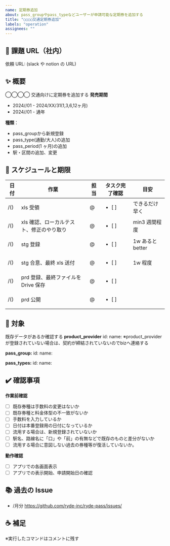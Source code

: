 ```yaml
---
name: 定期券追加
about: pass_groupやpass_typeなどユーザーが申請可能な定期券を追加する
title: "◯◯◯◯交通定期券追加"
labels: "operation"
assignees: ""
---
```


## 🥇 課題 URL（社内）

依頼 URL: (slack や notion の URL)

## ✨ 概要

◯◯◯◯ 交通向けに定期券を追加する
**発売期間**
- 2024//01 - 2024/XX/31(1,3,6,12ヶ月)
- 2024//01 - 通年

**種類**：
- pass_groupから新規登録
- pass_type(通勤/大人)の追加
- pass_period(1 ヶ月)の追加
- 駅・区間の追加、変更

## 📅 スケジュールと期限

| 日付 | 作業                                     | 担当 | タスク完了確認    | 目安             |
| ---- | ---------------------------------------- | ---- | ----------------- | ---------------- |
| /()  | xls 受領                                 | @    | <ul><li>[ ] </ul> | できるだけ早く   |
| /()  | xls 確認、ローカルテスト、修正のやり取り | @    | <ul><li>[ ] </ul> | min3 週間程度    |
| /()  | stg 登録                                 | @    | <ul><li>[ ] </ul> | 1w あると better |
| /()  | stg 合意、最終 xls 送付                  | @    | <ul><li>[ ] </ul> | 1w 程度          |
| /()  | prd 登録、最終ファイルを Drive 保存      | @    | <ul><li>[ ] </ul> |
| /()  | prd 公開                                 | @    | <ul><li>[ ] </ul> |

## 🚀 対象

既存データがあるか確認する
**product_provider**
id:
name:
※product_providerが登録されていない場合は、契約が締結されていないのでbizへ連絡する

**pass_group:**
id:
name:

**pass_types:**
id:
name:


## ✔️ 確認事項
**作業前確認**
- [ ] 既存券種は手数料の変更はないか
- [ ] 既存券種と料金体型の不一致がないか
- [ ] 手数料を入力しているか
- [ ] 日付は本番登録用の日付になっているか
- [ ] 流用する場合は、新規登録されていないか
- [ ] 駅名、路線名に「口」や「前」の有無などで既存のものと差分がないか
- [ ] 流用する場合に意図しない過去の券種等が復活していないか。

**動作確認**
- [ ] アプリでの各画面表示
- [ ] アプリでの表示開始、申請開始日の確認

## 📚 過去の Issue

- /月分 https://github.com/ryde-inc/ryde-pass/issues/

## ☕ 補足
※実行したコマンドはコメントに残す
